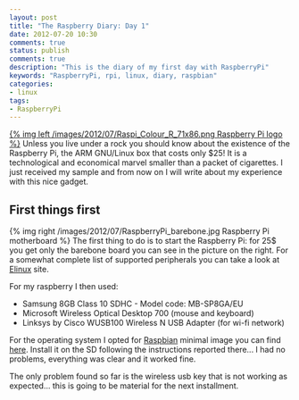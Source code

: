 ```yaml
---
layout: post
title: "The Raspberry Diary: Day 1"
date: 2012-07-20 10:30
comments: true
status: publish
comments: true
description: "This is the diary of my first day with RaspberryPi"
keywords: "RaspberryPi, rpi, linux, diary, raspbian"
categories:
- linux
tags:
- RaspberryPi
---
```

[{% img left /images/2012/07/Raspi_Colour_R_71x86.png Raspberry Pi logo %}](http://www.raspberrypi.org/) Unless you live under a rock 
you should know about the existence of the Raspberry Pi, the ARM GNU/Linux box that costs only $25! It is a technological and economical
marvel smaller than a packet of cigarettes. I just received my sample and from now on I will write about my experience with this nice gadget.

## First things first
{% img right /images/2012/07/RaspberryPi_barebone.jpg Raspberry Pi motherboard %} The first thing to do is to start the Raspberry Pi: 
for 25$ you get only the barebone board you can see in the picture on the right. For a somewhat complete list of supported peripherals you can take a look at [Elinux](http://elinux.org/RPi_VerifiedPeripherals#Notes) site.

For my raspberry I then used:

* Samsung 8GB Class 10 SDHC - Model code: MB-SP8GA/EU
* Microsoft Wireless Optical Desktop 700 (mouse and keyboard)
* Linksys by Cisco WUSB100 Wireless N USB Adapter (for wi-fi network)

For the operating system I opted for [Raspbian](http://www.raspbian.org/) minimal image you can find [here](http://www.linuxsystems.it/2012/06/raspbian-wheezy-armhf-raspberry-pi-minimal-image/). 
Install it on the SD following the instructions reported there... I had no problems, everything was clear and it worked fine.

The only problem found so far is the wireless usb key that is not working as expected... this is going to be material for the next installment.
